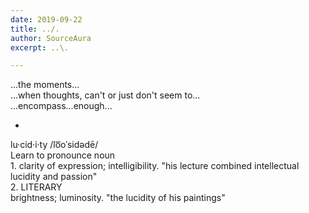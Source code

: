 ```yaml
---
date: 2019-09-22
title: ../.
author: SourceAura
excerpt: ..\.

---
```


...the moments...  
...when thoughts, can't or just don't seem to...  
...encompass...enough...

- 

lu·cid·i·ty
/lo͞oˈsidədē/  
Learn to pronounce
noun  
1.
clarity of expression; intelligibility.
"his lecture combined intellectual lucidity and passion"  
2.
LITERARY  
brightness; luminosity.
"the lucidity of his paintings"